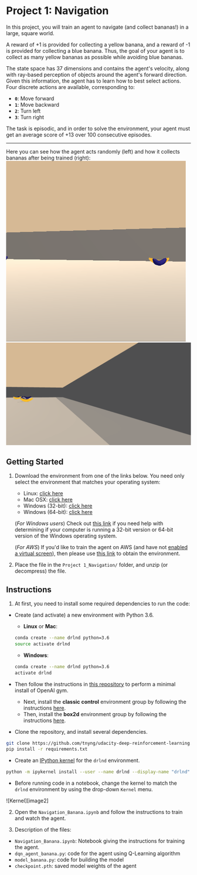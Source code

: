 # Project 1: Navigation

In this project,  you will train an agent to navigate (and collect bananas!) in a large, square world.  

A reward of +1 is provided for collecting a yellow banana, and a reward of -1 is provided for collecting a blue banana. Thus, the goal of your agent is to collect as many yellow bananas as possible while avoiding blue bananas.

The state space has 37 dimensions and contains the agent's velocity, along with ray-based perception of objects around the agent's forward direction. Given this information, the agent has to learn how to best select actions. Four discrete actions are available, corresponding to:

- **`0`**: Move forward
- **`1`**: Move backward
- **`2`**: Turn left
- **`3`**: Turn right

The task is episodic, and in order to solve the environment, your agent must get an average score of +13 over 100 consecutive episodes.

--------
Here you can see how the agent acts randomly (left) and how it collects bananas after being trained (right):
![Random](https://github.com/tnyng/udacity-deep-reinforcement-learning/blob/master/Project%201:%20Navigation/random.gif)
![Trained](https://github.com/tnyng/udacity-deep-reinforcement-learning/blob/master/Project%201:%20Navigation/trained.gif)

## Getting Started

1. Download the environment from one of the links below.  You need only select the environment that matches your operating system:
    - Linux: [click here](https://s3-us-west-1.amazonaws.com/udacity-drlnd/P1/Banana/Banana_Linux.zip)
    - Mac OSX: [click here](https://s3-us-west-1.amazonaws.com/udacity-drlnd/P1/Banana/Banana.app.zip)
    - Windows (32-bit): [click here](https://s3-us-west-1.amazonaws.com/udacity-drlnd/P1/Banana/Banana_Windows_x86.zip)
    - Windows (64-bit): [click here](https://s3-us-west-1.amazonaws.com/udacity-drlnd/P1/Banana/Banana_Windows_x86_64.zip)
    
    (_For Windows users_) Check out [this link](https://support.microsoft.com/en-us/help/827218/how-to-determine-whether-a-computer-is-running-a-32-bit-version-or-64) if you need help with determining if your computer is running a 32-bit version or 64-bit version of the Windows operating system.

    (_For AWS_) If you'd like to train the agent on AWS (and have not [enabled a virtual screen](https://github.com/Unity-Technologies/ml-agents/blob/master/docs/Training-on-Amazon-Web-Service.md)), then please use [this link](https://s3-us-west-1.amazonaws.com/udacity-drlnd/P1/Banana/Banana_Linux_NoVis.zip) to obtain the environment.

2. Place the file in the `Project 1_Navigation/` folder, and unzip (or decompress) the file. 

## Instructions

1. At first, you need to install some required dependencies to run the code: 
- Create (and activate) a new environment with Python 3.6.

	- __Linux__ or __Mac__: 
	```bash
	conda create --name drlnd python=3.6
	source activate drlnd
	```
	- __Windows__: 
	```bash
	conda create --name drlnd python=3.6 
	activate drlnd
	```
	
- Then follow the instructions in [this repository](https://github.com/openai/gym) to perform a minimal install of OpenAI gym.  
	- Next, install the **classic control** environment group by following the instructions [here](https://github.com/openai/gym#classic-control).
	- Then, install the **box2d** environment group by following the instructions [here](https://github.com/openai/gym#box2d).
	
- Clone the repository, and install several dependencies.
```bash
git clone https://github.com/tnyng/udacity-deep-reinforcement-learning.git
pip install -r requirements.txt
```

- Create an [IPython kernel](http://ipython.readthedocs.io/en/stable/install/kernel_install.html) for the `drlnd` environment.  
```bash
python -m ipykernel install --user --name drlnd --display-name "drlnd"
```

- Before running code in a notebook, change the kernel to match the `drlnd` environment by using the drop-down `Kernel` menu. 

![Kernel][image2]

2. Open the `Navigation_Banana.ipynb` and follow the instructions to train and watch the agent.

3. Description of the files:
- `Navigation_Banana.ipynb`: Notebook giving the instructions for training the agent.
- `dqn_agent_banana.py`: code for the agent using Q-Learning algorithm
- `model_banana.py`: code for building the model 
- `checkpoint.pth`: saved model weights of the agent
